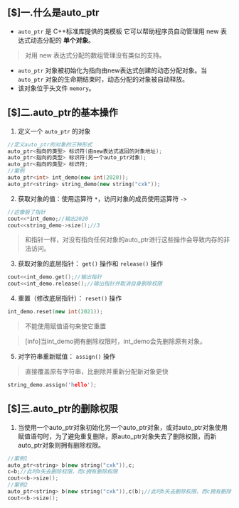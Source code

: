 ## [$]一.什么是auto_ptr

+ `auto_ptr` 是 C++标准库提供的类模板 它可以帮助程序员自动管理用 new 表达式动态分配的 **单个对象**。

>对用 new 表达式分配的数组管理没有类似的支持。

+	`auto_ptr` 对象被初始化为指向由new表达式创建的动态分配对象。当 `auto_ptr` 对象的生命期结束时，动态分配的对象被自动释放。
+	该对象位于头文件 `memory`。

## [$]二.auto_ptr的基本操作

1.	定义一个 `auto_ptr` 的对象
```c++
//定义auto_ptr的对象的三种形式
auto_ptr<指向的类型> 标识符(由new表达式返回的对象地址);
auto_ptr<指向的类型> 标识符(另一个auto_ptr对象);
auto_ptr<指向的类型> 标识符;
//案例
auto_ptr<int> int_demo(new int(2020));
auto_ptr<string> string_demo(new string("cxk"));
```
2.	获取对象的值：使用运算符 `*`，访问对象的成员使用运算符 `->`
```c++
//这像极了指针
cout<<*int_demo;//输出2020
cout<<string_demo->size();//3
```
>和指针一样，对没有指向任何对象的auto_ptr进行这些操作会导致内存的非法访问。

3.	获取对象的底层指针： `get()` 操作和 `release()` 操作
```c++
cout<<int_demo.get();//输出指针
cout<<int_demo.release();//输出指针并取消自身删除权限
```
4.	重置（修改底层指针）： `reset()` 操作
```c++
int_demo.reset(new int(2021));
```
>不能使用赋值语句来使它重置

>[info]当int_demo拥有删除权限时，int_demo会先删除原有对象。

5.	对字符串重新赋值： `assign()` 操作
>直接覆盖原有字符串，比删除并重新分配新对象更快
```c++
string_demo.assign('hello');
```
## [$]三.auto_ptr的删除权限
1. 当使用一个auto_ptr对象初始化另一个auto_ptr对象，或对auto_ptr对象使用赋值语句时，为了避免重复删除，原auto_ptr对象失去了删除权限，而新auto_ptr对象则拥有删除权限。

```c++
//案例1
auto_ptr<string> b(new string("cxk")),c;
c=b;//此时b失去删除权限，而c拥有删除权限
cout<<b->size();
//案例2
auto_ptr<string> b(new string("cxk")),c(b);//此时b失去删除权限，而c拥有删除权限
cout<<b->size();
```

